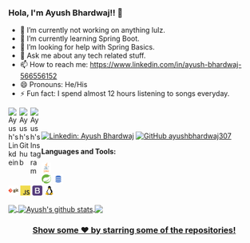 ### Hola, I'm Ayush Bhardwaj!! 👋

- 🔭 I’m currently not working on anything lulz.
- 🌱 I’m currently learning Spring Boot.
- 🤔 I’m looking for help with Spring Basics.
- 💬 Ask me about any tech related stuff.
- 📫 How to reach me: https://www.linkedin.com/in/ayush-bhardwaj-566556152
- 😄 Pronouns: He/His
- ⚡ Fun fact: I spend almost 12 hours listening to songs everyday.

<a href="https://www.linkedin.com/in/ayush-bhardwaj-566556152">
  <img align="left" alt="Ayush's Linkdein" width="22px" src="https://cdn.jsdelivr.net/npm/simple-icons@v3/icons/linkedin.svg" />
</a>
<a href="https://github.com/ayushbhardwaj307">
  <img align="left" alt="Ayush's Github" width="22px" src="https://cdn.jsdelivr.net/npm/simple-icons@v3/icons/github.svg" />
</a>
<a href="https://www.instagram.com/_ayush.bhardwaj/?hl=en">
  <img align="left" alt="Ayush's Instagram" width="22px" src="https://cdn.jsdelivr.net/npm/simple-icons@v3/icons/instagram.svg" />
</a>
<br/>
<br/>

[![Linkedin: Ayush Bhardwaj](https://img.shields.io/badge/-Ayush-blue?style=flat-square&logo=Linkedin&logoColor=white&link=https://www.linkedin.com/in/ayush-bhardwaj-566556152)](https://www.linkedin.com/in/ayush-bhardwaj-566556152)
[![GitHub ayushbhardwaj307](https://img.shields.io/github/followers/ayushbhardwaj307?label=follow&style=social)](https://github.com/ayushbhardwaj307)


**Languages and Tools:**  

<code><img height="20" src="https://raw.githubusercontent.com/github/explore/80688e429a7d4ef2fca1e82350fe8e3517d3494d/topics/java/java.png"></code>  
<code><img height="20" src="https://raw.githubusercontent.com/github/explore/80688e429a7d4ef2fca1e82350fe8e3517d3494d/topics/spring-boot/spring-boot.png"></code>
<code><img height="20" src="https://raw.githubusercontent.com/github/explore/80688e429a7d4ef2fca1e82350fe8e3517d3494d/topics/sql/sql.png"></code>  
<code><img height="20" src="https://raw.githubusercontent.com/github/explore/80688e429a7d4ef2fca1e82350fe8e3517d3494d/topics/git/git.png"></code>
<code><img height="20" src="https://raw.githubusercontent.com/github/explore/80688e429a7d4ef2fca1e82350fe8e3517d3494d/topics/javascript/javascript.png"></code>
<code><img height="20" src="https://raw.githubusercontent.com/github/explore/80688e429a7d4ef2fca1e82350fe8e3517d3494d/topics/bootstrap/bootstrap.png"></code>
<code><img height="20" src="https://raw.githubusercontent.com/github/explore/80688e429a7d4ef2fca1e82350fe8e3517d3494d/topics/linux/linux.png"></code>  


<a href="https://github.com/ayushbhardwaj307">
  <img align="center" src="https://github-readme-stats.vercel.app/api/top-langs/?username=ayushbhardwaj307&theme=light&hide_langs_below=1" />
</a>
<a href="https://github.com/ayushbhardwaj307">
 <img align="center" src="https://github-readme-stats.vercel.app/api?username=ayushbhardwaj307&show_icons=true&theme=light&line_height=27" alt="Ayush's github stats"/>
</a>
<a href="https://github.com/ayushbhardwaj307/eshop">
  <img align="center" src="https://github-readme-stats.vercel.app/api/pin/?username=ayushbhardwaj307&repo=eshop&theme=light" />

<div align="center">

### Show some ❤️ by starring some of the repositories!

</div>

